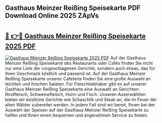 ## Gasthaus Meinzer Reißing Speisekarte PDF Download Online 2025 ZApVs

# <h2><a href="http://gc5gdja.nevu.top/?p=Gasthaus+Meinzer+Rei%c3%9fing+Speisekarte">🔗 👉🔴 Gasthaus Meinzer Reißing Speisekarte 2025 PDF</a></h2>

[![Gasthaus Meinzer Reißing Speisekarte 2025 PDF](https://i.imgur.com/dBaPXMq.png)](http://gc5gdja.nevu.top/?p=Gasthaus+Meinzer+Rei%c3%9fing+Speisekarte)
Auf der Gasthaus Meinzer Reißing Speisekarte des Restaurants oder Cafés finden Sie nicht nur eine Liste der vorgeschlagenen Gerichte, sondern auch etwas, das für Ihren Geschmack köstlich und passend ist. Auf der Gasthaus Meinzer Reißing Speisekarte unserer Cafeteria finden Sie eine große Auswahl an leichten und frischen Salaten. Für Fleischliebhaber gibt es auf unserer Gasthaus Meinzer Reißing Speisekarte eine Auswahl an Gerichten: Rindfleisch, Schweinefleisch, Huhn und Fisch. Unseren Auserwählten bieten wir köstliche Gerichte wie Schaschlik und Steak an, die im Feuer der alten Wälder zubereitet werden. In jedem Fall sind wir bereit, Ihnen bei der Auswahl der Speisen auf der Gasthaus Meinzer Reißing Speisekarte zu helfen und Ihnen einen bequemen und angenehmen Service zu bieten.

